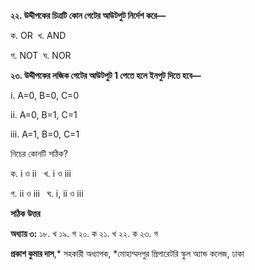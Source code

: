 **২২. উদ্দীপকের চিত্রটি কোন গেটের আউটপুট নির্দেশ করে—** 

ক. OR  খ. AND  

গ. NOT  ঘ. NOR

**২৩. উদ্দীপকের লজিক গেটের আউটপুট 1 পেতে হলে ইনপুট দিতে হবে—**

i\. A=0, B=0, C=0 

ii\. A=0, B=1, C=1 

iii\. A=1, B=0, C=1

নিচের কোনটি সঠিক?  

ক. i ও ii   খ. i ও iii   

গ. ii ও iii   ঘ. i, ii ও iii 

**সঠিক উত্তর**

**অধ্যায় ৩:** ১৮. খ ১৯. গ ২০. ক ২১. খ ২২. ক ২৩. গ 

**প্রকাশ কুমার দাস**,* সহকারী অধ্যাপক, *মোহাম্মদপুর প্রিপারেটরি স্কুল অ্যান্ড কলেজ, ঢাকা

